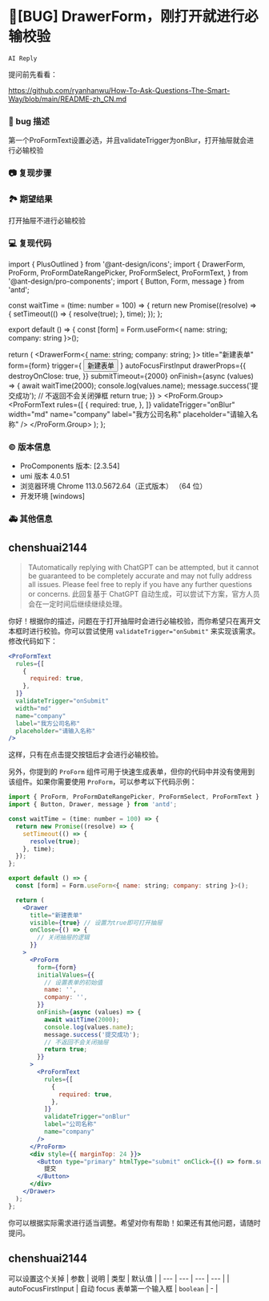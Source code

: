 # 🐛[BUG] DrawerForm，刚打开就进行必输校验

`AI Reply`

提问前先看看：

https://github.com/ryanhanwu/How-To-Ask-Questions-The-Smart-Way/blob/main/README-zh_CN.md

### 🐛 bug 描述

第一个ProFormText设置必选，并且validateTrigger为onBlur，打开抽屉就会进行必输校验

### 📷 复现步骤

<!--
清晰描述复现步骤，让别人也能看到问题，如果可能，尽量提供可执行代码，
如：https://codesandbox.io/ 在此处创建一个 codesandbox，方便我们更快的排查和复现问题
-->

### 🏞 期望结果

打开抽屉不进行必输校验

### 💻 复现代码

import { PlusOutlined } from '@ant-design/icons';
import {
DrawerForm,
ProForm,
ProFormDateRangePicker,
ProFormSelect,
ProFormText,
} from '@ant-design/pro-components';
import { Button, Form, message } from 'antd';

const waitTime = (time: number = 100) => {
return new Promise((resolve) => {
setTimeout(() => {
resolve(true);
}, time);
});
};

export default () => {
const [form] = Form.useForm<{ name: string; company: string }>();

return (
<DrawerForm<{
name: string;
company: string;
}>
title="新建表单"
form={form}
trigger={
<Button type="primary">
<PlusOutlined />
新建表单
</Button>
}
autoFocusFirstInput
drawerProps={{
        destroyOnClose: true,
      }}
submitTimeout={2000}
onFinish={async (values) => {
await waitTime(2000);
console.log(values.name);
message.success('提交成功');
// 不返回不会关闭弹框
return true;
}} >
<ProForm.Group>
<ProFormText
rules={[
{
required: true,
},
]}
validateTrigger="onBlur"
width="md"
name="company"
label="我方公司名称"
placeholder="请输入名称"
/>
</ProForm.Group>
</DrawerForm>
);
};

### © 版本信息

- ProComponents 版本: [2.3.54]
- umi 版本 4.0.51
- 浏览器环境 Chrome 113.0.5672.64（正式版本） （64 位）
- 开发环境 [windows]

### 🚑 其他信息

<!--
如截图等其他信息可以贴在这里
-->

## chenshuai2144

> TAutomatically replying with ChatGPT can be attempted, but it cannot be guaranteed to be completely accurate and may not fully address all issues. Please feel free to reply if you have any further questions or concerns.
> 此回复基于 ChatGPT 自动生成，可以尝试下方案，官方人员会在一定时间后继续继续处理。

你好！根据你的描述，问题在于打开抽屉时会进行必输校验，而你希望只在离开文本框时进行校验。你可以尝试使用 `validateTrigger="onSubmit"` 来实现该需求。修改代码如下：

```jsx
<ProFormText
  rules={[
    {
      required: true,
    },
  ]}
  validateTrigger="onSubmit"
  width="md"
  name="company"
  label="我方公司名称"
  placeholder="请输入名称"
/>
```

这样，只有在点击提交按钮后才会进行必输校验。

另外，你提到的 `ProForm` 组件可用于快速生成表单，但你的代码中并没有使用到该组件。如果你需要使用 `ProForm`，可以参考以下代码示例：

```jsx
import { ProForm, ProFormDateRangePicker, ProFormSelect, ProFormText } from '@ant-design/pro-form';
import { Button, Drawer, message } from 'antd';

const waitTime = (time: number = 100) => {
  return new Promise((resolve) => {
    setTimeout(() => {
      resolve(true);
    }, time);
  });
};

export default () => {
  const [form] = Form.useForm<{ name: string; company: string }>();

  return (
    <Drawer
      title="新建表单"
      visible={true} // 设置为true即可打开抽屉
      onClose={() => {
        // 关闭抽屉的逻辑
      }}
    >
      <ProForm
        form={form}
        initialValues={{
          // 设置表单的初始值
          name: '',
          company: '',
        }}
        onFinish={async (values) => {
          await waitTime(2000);
          console.log(values.name);
          message.success('提交成功');
          // 不返回不会关闭抽屉
          return true;
        }}
      >
        <ProFormText
          rules={[
            {
              required: true,
            },
          ]}
          validateTrigger="onBlur"
          label="公司名称"
          name="company"
        />
      </ProForm>
      <div style={{ marginTop: 24 }}>
        <Button type="primary" htmlType="submit" onClick={() => form.submit()}>
          提交
        </Button>
      </div>
    </Drawer>
  );
};
```

你可以根据实际需求进行适当调整。希望对你有帮助！如果还有其他问题，请随时提问。

## chenshuai2144

可以设置这个关掉
| 参数 | 说明 | 类型 | 默认值 |
| --- | --- | --- | --- |
| autoFocusFirstInput | 自动 focus 表单第一个输入框 | `boolean` | - |
